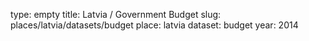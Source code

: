 type: empty
title: Latvia / Government Budget
slug: places/latvia/datasets/budget
place: latvia
dataset: budget
year: 2014
